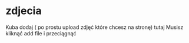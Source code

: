 # zdjecia
Kuba dodaj ( po prostu upload zdjęć które chcesz na stronę) tutaj
Musisz kliknąć add file i przeciągnąć

